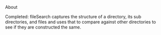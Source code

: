 About

Completed: fileSearch captures the structure of a directory, its sub directories, and files and uses that to compare against other directories to see if they are constructed the same.